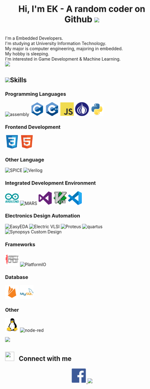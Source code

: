 <h1 align="center"> <b>Hi, I'm EK - A random coder on Github </b><img src="https://media.giphy.com/media/hvRJCLFzcasrR4ia7z/giphy.gif" width="35"></h1>
<div>
  <img align="https://media.tenor.com/b9RyspBVyu8AAAAC/lady-avalon-merlin-prototype.gif" />
  <div>
    I'm a Embedded Developers. <br>
    I'm studying at University Information Technology.<br>
    My major is computer engineering, majoring in embedded. <br>
    My hobby is sleeping.<br>
    I'm interested in Game Development & Machine Learning.<br>
  </div>
</div>
<img src="https://user-images.githubusercontent.com/73097560/115834477-dbab4500-a447-11eb-908a-139a6edaec5c.gif">

<h2 align="left"> <img src="https://media2.giphy.com/media/QssGEmpkyEOhBCb7e1/giphy.gif?cid=ecf05e47a0n3gi1bfqntqmob8g9aid1oyj2wr3ds3mg700bl&rid=giphy.gif" width ="25">Skills </h2>
<h3>Programming Languages</h3>
<p align="left">
  <img src="https://cdn.hackr.io/uploads/topics_svg/1515163329FBBk5SGRAt.svg" alt="assembly" title="ASM" width="45" height="45"/>
  <img src="https://github.com/devicons/devicon/blob/master/icons/c/c-original.svg" alt="C" title="C" width="45" height="45"/>
  <img src="https://github.com/devicons/devicon/blob/master/icons/cplusplus/cplusplus-original.svg" alt="C++" title="C++" width="45" height="45"/>
  <img src="https://github.com/devicons/devicon/blob/master/icons/javascript/javascript-original.svg" alt="JS" title="JS" width="45" height="45"/>
  <img src="https://github.com/devicons/devicon/blob/master/icons/perl/perl-original.svg" alt="perl" title="perl" width="45" height="45"/>
  <img src="https://github.com/devicons/devicon/blob/master/icons/python/python-original.svg" alt="python" title="python" width="45" height="45"/>
</p>
<h3>Frontend Development</h3>
<p align="left">
  <img src="https://github.com/devicons/devicon/blob/master/icons/css3/css3-original.svg" alt="CSS" title="CSS" width="45" height="45"/>
  <img src="https://github.com/devicons/devicon/blob/master/icons/html5/html5-original.svg" alt="html" title="html" width="45" height="45"/>
</p>
<h3>Other Language</h3>
<p align="left">
  <img src="https://www.spicelang.com/static/logo_600x600.png" alt="SPICE" title="SPICE" width="45" height="45"/>
  <img src="https://cdn.icon-icons.com/icons2/2148/PNG/512/verilog_icon_131894.png" alt="Verilog" title="verilog" width="45" height="45"/>
</p>
<h3>Integrated Development Environment</h3>
<p align="left">
  <img src="https://github.com/devicons/devicon/blob/master/icons/arduino/arduino-original-wordmark.svg" alt="Arduino" title="arduino" width="45" height="45"/>
  <img src="https://courses.missouristate.edu/kenvollmar/mars/Mars%20140.jpg" alt="MARS" title="MARS" width="45" height="45"/>
  <img src="https://github.com/devicons/devicon/blob/master/icons/visualstudio/visualstudio-plain.svg" alt="Visual Studio" title="Visual Studio" width="45" height="45"/>
  <img src="https://github.com/devicons/devicon/blob/master/icons/vim/vim-original.svg" alt="Vim" title="Vim" width="45" height="45"/>
  <img src="https://github.com/devicons/devicon/blob/master/icons/vscode/vscode-original.svg" alt="VScode" title="VScode" width="45" height="45"/>
</p>
<h3>Electronics Design Automation</h3>
<p align="left">
  <img src="https://easyeda.com/images/easyeda-thumbnail.png?id=d5ed1fe5930602975df1" alt="EasyEDA" title="EasyEDA" width="45" height="45"/>
  <img src="https://www.gnu.org/software/electric/electric.jpg" alt="Electric VLSI" title="Electric VLSI" width="45" height="45"/>
  <img src="https://upload.wikimedia.org/wikipedia/en/5/5a/Proteus_Design_Suite_Atom_Logo.png" alt="Proteus" title="Proteus" width="45" height="45"/>
  <img src="https://cdn.freebiesupply.com/logos/large/2x/quartus-logo-svg-vector.svg" alt="quartus" title="quartus" width="45" height="45"/>
  <img src="https://images.synopsys.com/is/image/synopsys/synopsys_color-2?$responsive$&dpr=off" alt="Synopsys Custom
Design" title="Synopsys Custom Design" width="45" height="45"/>
</p>
<h3>Frameworks</h3>
<p align="left">
  <img src="https://github.com/espressif/esp-idf/blob/master/docs/_static/espressif-logo.svg" alt="esp-idf" title="esp-idf" width="45" height="45"/>
  <img src="https://upload.wikimedia.org/wikipedia/commons/c/cd/PlatformIO_logo.svg" alt="PlatformIO" title="PlatformIO" width="45" height="45"/>
</p>
<h3>Database</h3>
<p align="left">
  <img src="https://github.com/devicons/devicon/blob/master/icons/firebase/firebase-plain.svg" alt="firebase" title="firebae" width="45" height="45"/>
  <img src="https://github.com/devicons/devicon/blob/master/icons/mysql/mysql-original-wordmark.svg" alt="MySQL" title="MySQL" width="45" height="45"/>
</p>
<h3>Other</h3>
<p align="left">
  <img src="https://github.com/devicons/devicon/blob/master/icons/linux/linux-original.svg" alt="linux" title="linux" width="45" height="45"/>
  <img src="https://nodered.org/about/resources/media/node-red-icon.svg" alt="node-red" title="node-red" width="45" height="45"/>
</p>

<!--
<h3></h3>
<p align="left">
  <img src="" alt="" title="" width="45" height="45"/>
</p>
-->

<img src="https://user-images.githubusercontent.com/73097560/115834477-dbab4500-a447-11eb-908a-139a6edaec5c.gif">
<h2 align="left"> <img src="https://media.giphy.com/media/iY8CRBdQXODJSCERIr/giphy.gif" width="30" height="30" style="margin-right: 10px;"> Connect with me </h2>
<p align="center">
<a href="https://www.facebook.com/LeHoangKhanhEK">
  <img height="50" src="https://github.com/devicons/devicon/blob/master/icons/facebook/facebook-original.svg"/>
</a>
<a href="https://www.youtube.com/channel/UCvdrmzbczF999RD0VX2iytQ">
  <img height="50" src="https://raw.githubusercontent.com/rahuldkjain/github-profile-readme-generator/master/src/images/icons/Social/youtube.svg"/>
</a>
</p>






  
